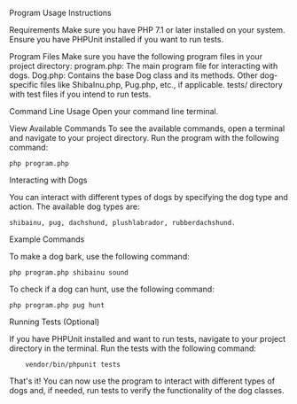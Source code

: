 Program Usage Instructions

Requirements
    Make sure you have PHP 7.1 or later installed on your system.
    Ensure you have PHPUnit installed if you want to run tests.

Program Files
    Make sure you have the following program files in your project directory:
        program.php: The main program file for interacting with dogs.
        Dog.php: Contains the base Dog class and its methods.
        Other dog-specific files like ShibaInu.php, Pug.php, etc., if applicable.
        tests/ directory with test files if you intend to run tests.

Command Line Usage
    Open your command line terminal.

View Available Commands
    To see the available commands, open a terminal and navigate to your project directory.
    Run the program with the following command:

    php program.php

Interacting with Dogs

You can interact with different types of dogs by specifying the dog type and action.
The available dog types are: 
    
    shibainu, pug, dachshund, plushlabrador, rubberdachshund.

Example Commands

To make a dog bark, use the following command:

    php program.php shibainu sound

To check if a dog can hunt, use the following command:

    php program.php pug hunt

Running Tests (Optional)

If you have PHPUnit installed and want to run tests, navigate to your project directory in the terminal.
Run the tests with the following command:

        vendor/bin/phpunit tests

        
That's it! You can now use the program to interact with different types of dogs and, if needed, run tests to verify the functionality of the dog classes.
